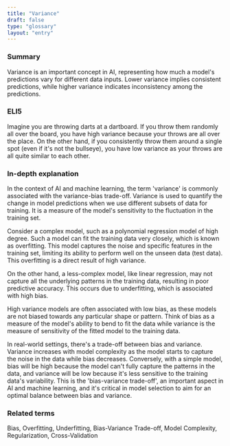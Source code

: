 ```yaml
---
title: "Variance"
draft: false
type: "glossary"
layout: "entry"
---
```


### Summary

Variance is an important concept in AI, representing how much a model's predictions vary for different data inputs. Lower variance implies consistent predictions, while higher variance indicates inconsistency among the predictions.

### ELI5

Imagine you are throwing darts at a dartboard. If you throw them randomly all over the board, you have high variance because your throws are all over the place. On the other hand, if you consistently throw them around a single spot (even if it's not the bullseye), you have low variance as your throws are all quite similar to each other.

### In-depth explanation

In the context of AI and machine learning, the term 'variance' is commonly associated with the variance-bias trade-off. Variance is used to quantify the change in model predictions when we use different subsets of data for training. It is a measure of the model's sensitivity to the fluctuation in the training set. 

Consider a complex model, such as a polynomial regression model of high degree. Such a model can fit the training data very closely, which is known as overfitting. This model captures the noise and specific features in the training set, limiting its ability to perform well on the unseen data (test data). This overfitting is a direct result of high variance.

On the other hand, a less-complex model, like linear regression, may not capture all the underlying patterns in the training data, resulting in poor predictive accuracy. This occurs due to underfitting, which is associated with high bias. 

High variance models are often associated with low bias, as these models are not biased towards any particular shape or pattern. Think of bias as a measure of the model's ability to bend to fit the data while variance is the measure of sensitivity of the fitted model to the training data. 

In real-world settings, there's a trade-off between bias and variance. Variance increases with model complexity as the model starts to capture the noise in the data while bias decreases. Conversely, with a simple model, bias will be high because the model can't fully capture the patterns in the data, and variance will be low because it's less sensitive to the training data's variability. This is the 'bias-variance trade-off', an important aspect in AI and machine learning, and it's critical in model selection to aim for an optimal balance between bias and variance.

### Related terms

Bias, Overfitting, Underfitting, Bias-Variance Trade-off, Model Complexity, Regularization, Cross-Validation

